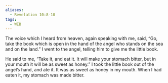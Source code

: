 ```yaml
---
aliases:
  - Revelation 10:8-10
tags:
  - WEB
---
```

The voice which I heard from heaven, again speaking with me, said, “Go, take the book which is open in the hand of the angel who stands on the sea and on the land.” I went to the angel, telling him to give me the little book.

He said to me, “Take it, and eat it. It will make your stomach bitter, but in your mouth it will be as sweet as honey.” I took the little book out of the angel’s hand, and ate it. It was as sweet as honey in my mouth. When I had eaten it, my stomach was made bitter.